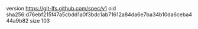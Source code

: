 version https://git-lfs.github.com/spec/v1
oid sha256:d76ebf215f47a5cbdd1a0f3bdc1ab71612a84da6e7ba34b10da6ceba444a9b82
size 103
